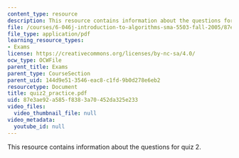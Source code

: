 ```yaml
---
content_type: resource
description: This resource contains information about the questions for quiz 2.
file: /courses/6-046j-introduction-to-algorithms-sma-5503-fall-2005/87e3ae92a585f8383a70452da325e233_quiz2_practice.pdf
file_type: application/pdf
learning_resource_types:
- Exams
license: https://creativecommons.org/licenses/by-nc-sa/4.0/
ocw_type: OCWFile
parent_title: Exams
parent_type: CourseSection
parent_uid: 144d9e51-3546-eac8-c1fd-9b0d278e6eb2
resourcetype: Document
title: quiz2_practice.pdf
uid: 87e3ae92-a585-f838-3a70-452da325e233
video_files:
  video_thumbnail_file: null
video_metadata:
  youtube_id: null
---
```

This resource contains information about the questions for quiz 2.